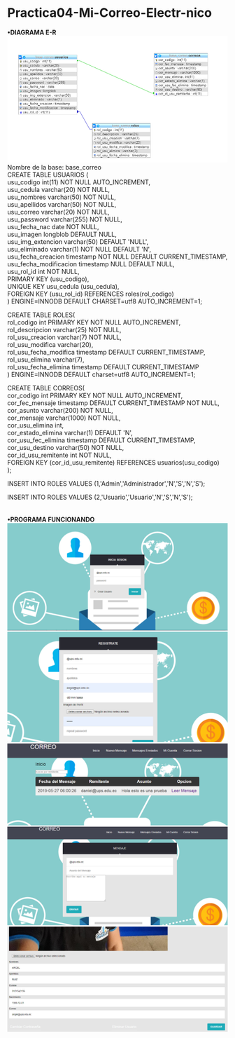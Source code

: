 # Practica04-Mi-Correo-Electr-nico
<strong>•DIAGRAMA E-R</strong><br>
![Imagen Git](capturas/diagrama.png)<br>
Nombre de la base: base_correo<br>
CREATE TABLE USUARIOS (<br>
    usu_codigo int(11) NOT NULL AUTO_INCREMENT,<br>
    usu_cedula varchar(20) NOT NULL,<br>
    usu_nombres varchar(50) NOT NULL,<br>
    usu_apellidos varchar(50) NOT NULL,<br>
    usu_correo varchar(20) NOT NULL,<br>
    usu_password varchar(255) NOT NULL,<br>
    usu_fecha_nac date NOT NULL,<br>
    usu_imagen longblob DEFAULT NULL,<br>
    usu_img_extencion varchar(50) DEFAULT 'NULL',<br>
    usu_eliminado varchar(1) NOT NULL DEFAULT 'N',<br>
    usu_fecha_creacion timestamp NOT NULL DEFAULT CURRENT_TIMESTAMP,<br>
    usu_fecha_modificacion timestamp NULL DEFAULT NULL,<br>
    usu_rol_id int NOT NULL,<br>
    PRIMARY KEY (usu_codigo),<br>
    UNIQUE KEY usu_cedula (usu_cedula),<br>
    FOREIGN KEY (usu_rol_id) REFERENCES roles(rol_codigo)<br>
    ) ENGINE=INNODB DEFAULT CHARSET=utf8 AUTO_INCREMENT=1;<br>


CREATE TABLE ROLES(<br>
    rol_codigo int PRIMARY KEY NOT NULL AUTO_INCREMENT,<br>
    rol_descripcion varchar(25) NOT NULL,<br>
    rol_usu_creacion varchar(7) NOT NULL,<br>
    rol_usu_modifica varchar(20),<br>
    rol_usu_fecha_modifica timestamp DEFAULT CURRENT_TIMESTAMP,<br>
    rol_usu_elimina varchar(7),<br>
    rol_usu_fecha_elimina timestamp DEFAULT CURRENT_TIMESTAMP<br>
    ) ENGINE=INNODB DEFAULT charset=utf8 AUTO_INCREMENT=1;<br>


CREATE TABLE CORREOS(<br>
    cor_codigo int PRIMARY KEY NOT NULL AUTO_INCREMENT,<br>
    cor_fec_mensaje timestamp DEFAULT CURRENT_TIMESTAMP NOT NULL,<br>
    cor_asunto varchar(200) NOT NULL,<br>
    cor_mensaje varchar(1000) NOT NULL,<br>
    cor_usu_elimina int,<br>
    cor_estado_elimina varchar(1) DEFAULT 'N',<br>
    cor_usu_fec_elimina timestamp DEFAULT CURRENT_TIMESTAMP,<br>
    cor_usu_destino varchar(50) NOT NULL,<br>
    cor_id_usu_remitente int NOT NULL,<br>
    FOREIGN KEY (cor_id_usu_remitente) REFERENCES usuarios(usu_codigo)<br>
    );<br>

INSERT INTO ROLES VALUES (1,'Admin','Administrador','N','S','N','S');<br>

INSERT INTO ROLES VALUES (2,'Usuario','Usuario','N','S','N','S');<br>
<br>
<br>
<strong>•PROGRAMA FUNCIONANDO</strong><br>
![Imagen Git](capturas/inicio.png)<br>
![Imagen Git](capturas/registro.png)<br>
![Imagen Git](capturas/mensajes.png)<br>
![Imagen Git](capturas/nuevo.png)<br>
![Imagen Git](capturas/cuenta.png)<br>
